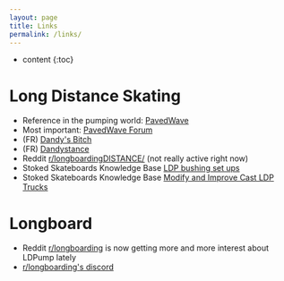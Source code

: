 ```yaml
---
layout: page
title: Links
permalink: /links/
---
```


* content
{:toc}

# Long Distance Skating

* Reference in the pumping world: [PavedWave](http://www.pavedwave.org/)
* Most important: [PavedWave Forum](http://pavedwave.myfastforum.org/index.php)
* (FR) [Dandy's Bitch](http://dandy.todaysbitch.org/)
* (FR) [Dandystance](http://www.dandystance.com/)
* Reddit [r/longboardingDISTANCE/](https://www.reddit.com/r/longboardingDISTANCE/) (not really active right now)
* Stoked Skateboards Knowledge Base [LDP bushing set ups](https://stokedskateboards.com/knowledge-base/ldp-bushing-set-ups-explained.html)
* Stoked Skateboards Knowledge Base [Modify and Improve Cast LDP Trucks](https://stokedskateboards.com/knowledge-base/modify-and-improve-cast-ldp-trucks.html)


# Longboard

* Reddit [r/longboarding](https://www.reddit.com/r/longboarding/) is now getting more and more interest about LDPump lately
* [r/longboarding's discord](https://discord.gg/unnhjay) 
